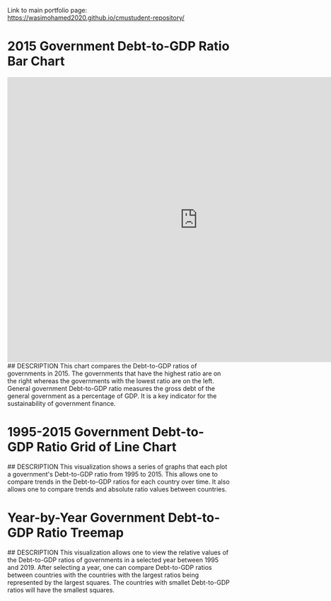 Link to main portfolio page: https://wasimohamed2020.github.io/cmustudent-repository/

# 2015 Government Debt-to-GDP Ratio Bar Chart
<iframe src="https://data.oecd.org/chart/61R0" width="860" height="645" style="border: 0" mozallowfullscreen="true" webkitallowfullscreen="true" allowfullscreen="true"><a href="https://data.oecd.org/chart/61R0" target="_blank">OECD Chart: General government debt, Total, % of GDP, Annual, 2015</a></iframe>
## DESCRIPTION
This chart compares the Debt-to-GDP ratios of governments in 2015. The governments that have the highest ratio are on the right whereas the governments with the lowest ratio are on the left. General government Debt-to-GDP ratio measures the gross debt of the general government as a percentage of GDP. It is a key indicator for the sustainability of government finance.

# 1995-2015 Government Debt-to-GDP Ratio Grid of Line Chart
<div class="flourish-embed flourish-chart" data-src="visualisation/3191094" data-url="https://flo.uri.sh/visualisation/3191094/embed"><script src="https://public.flourish.studio/resources/embed.js"></script></div>
## DESCRIPTION
This visualization shows a series of graphs that each plot a government's Debt-to-GDP ratio from 1995 to 2015. This allows one to compare trends in the Debt-to-GDP ratios for each country over time. It also allows one to compare trends and absolute ratio values between countries. 

# Year-by-Year Government Debt-to-GDP Ratio Treemap
<div class="flourish-embed flourish-hierarchy" data-src="visualisation/3191518" data-url="https://flo.uri.sh/visualisation/3191518/embed"><script src="https://public.flourish.studio/resources/embed.js"></script></div>
## DESCRIPTION
This visualization allows one to view the relative values of the Debt-to-GDP ratios of governments in a selected year between 1995 and 2019. After selecting a year, one can compare Debt-to-GDP ratios between countries with the countries with the largest ratios being represented by the largest squares. The countries with smallet Debt-to-GDP ratios will have the smallest squares. 

